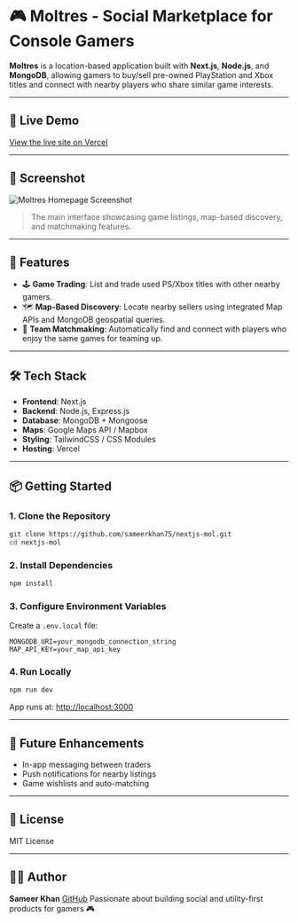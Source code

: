 # 🎮 Moltres - Social Marketplace for Console Gamers

**Moltres** is a location-based application built with **Next.js**, **Node.js**, and **MongoDB**, allowing gamers to buy/sell pre-owned PlayStation and Xbox titles and connect with nearby players who share similar game interests.

---

## 🚀 Live Demo

[View the live site on Vercel](https://nextjs-mol-sameerkhan75s-projects.vercel.app/)

---

## 📸 Screenshot

![Moltres Homepage Screenshot](./image.png)

> The main interface showcasing game listings, map-based discovery, and matchmaking features.

---

## 🚀 Features

* 🕹️ **Game Trading**: List and trade used PS/Xbox titles with other nearby gamers.
* 🗺️ **Map-Based Discovery**: Locate nearby sellers using integrated Map APIs and MongoDB geospatial queries.
* 🤝 **Team Matchmaking**: Automatically find and connect with players who enjoy the same games for teaming up.

---

## 🛠 Tech Stack

* **Frontend**: Next.js
* **Backend**: Node.js, Express.js
* **Database**: MongoDB + Mongoose
* **Maps**: Google Maps API / Mapbox
* **Styling**: TailwindCSS / CSS Modules
* **Hosting**: Vercel

---

## 📦 Getting Started

### 1. Clone the Repository

```bash
git clone https://github.com/sameerkhan75/nextjs-mol.git
cd nextjs-mol
```

### 2. Install Dependencies

```bash
npm install
```

### 3. Configure Environment Variables

Create a `.env.local` file:

```env
MONGODB_URI=your_mongodb_connection_string
MAP_API_KEY=your_map_api_key
```

### 4. Run Locally

```bash
npm run dev
```

App runs at: [http://localhost:3000](http://localhost:3000)

---

## 🧩 Future Enhancements

* In-app messaging between traders
* Push notifications for nearby listings
* Game wishlists and auto-matching

---

## 📄 License

MIT License

---

## 👨‍💻 Author

**Sameer Khan**
[GitHub](https://github.com/sameerkhan75)
Passionate about building social and utility-first products for gamers 🎮
